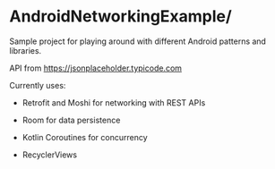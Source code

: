 # AndroidNetworkingExample/

Sample project for playing around with different Android patterns and libraries.

API from https://jsonplaceholder.typicode.com

Currently uses:

  * Retrofit and Moshi for networking with REST APIs
  
  * Room for data persistence

  * Kotlin Coroutines for concurrency

  * RecyclerViews
